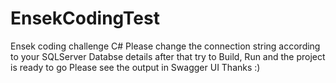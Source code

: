 # EnsekCodingTest
Ensek coding challenge C#
Please change the connection string according to your SQLServer Databse details after that try to Build, Run and the project is ready to go
Please see the output in Swagger UI
Thanks :)
